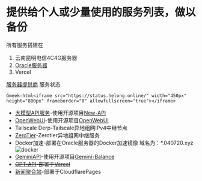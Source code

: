 # 提供给个人或少量使用的服务列表，做以备份

所有服务搭建在

1. 云南昆明电信4C4G服务器
2. [Oracle服务器](https://www.oracle.com/)
3. Vercel

[服务器提供商](https://idcyou.cn/)
服务状态

`Gmeek-html<iframe src="https://status.helong.online/" width="450px" height="800px" frameborder="0" allowfullscreen="true"></iframe>`

- [大模型API服务](https://api.helong.online/)-使用开源项目[New-API](https://github.com/QuantumNous/new-api)
- [OpenWebUI](https://ai.helong.online/)-使用开源项目[OpenWebUI](https://openwebui.com/)
- Tailscale Derp-Tailscale异地组网IPv4中继节点
- [ZeroTier](https://zerotier.helong.online/)-Zerotier异地组网中继服务
- Docker加速-部署在Oracle服务器的Docker加速镜像
    域名为：*.040720.xyz
    ![docker](https://github.com/user-attachments/assets/aa1a31d8-a733-49db-8f84-d3581b740be7)
- [GeminiAPI](https://gemini.040720.xyz/)-使用开源项目[Gemini-Balance
](https://github.com/snailyp/gemini-balance)
- ~~[GPT-API](https://gpt.040720.xyz/)-部署于[Vercel
](https://vercel.com/)~~
- [新闻聚合站](https://news.helong.online/)-部署于CloudflarePages
